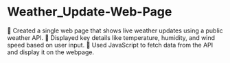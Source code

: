 # Weather_Update-Web-Page
 Created a single web page that shows live weather updates using a public weather API.  Displayed key details like temperature, humidity, and wind speed based on user input.  Used JavaScript to fetch data from the API and display it on the webpage.
